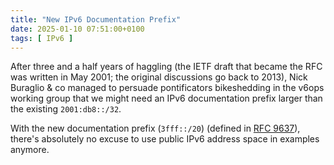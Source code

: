 ```yaml
---
title: "New IPv6 Documentation Prefix"
date: 2025-01-10 07:51:00+0100
tags: [ IPv6 ]
---
```

After three and a half years of haggling (the IETF draft that became the RFC was written in May 2001; the original discussions go back to 2013), Nick Buraglio & co managed to persuade pontificators bikeshedding in the v6ops working group that we might need an IPv6 documentation prefix larger than the existing `2001:db8::/32`.

With the new documentation prefix (`3fff::/20`) (defined in [RFC 9637](https://www.rfc-editor.org/rfc/rfc9637.html)), there's absolutely no excuse to use public IPv6 address space in examples anymore.
